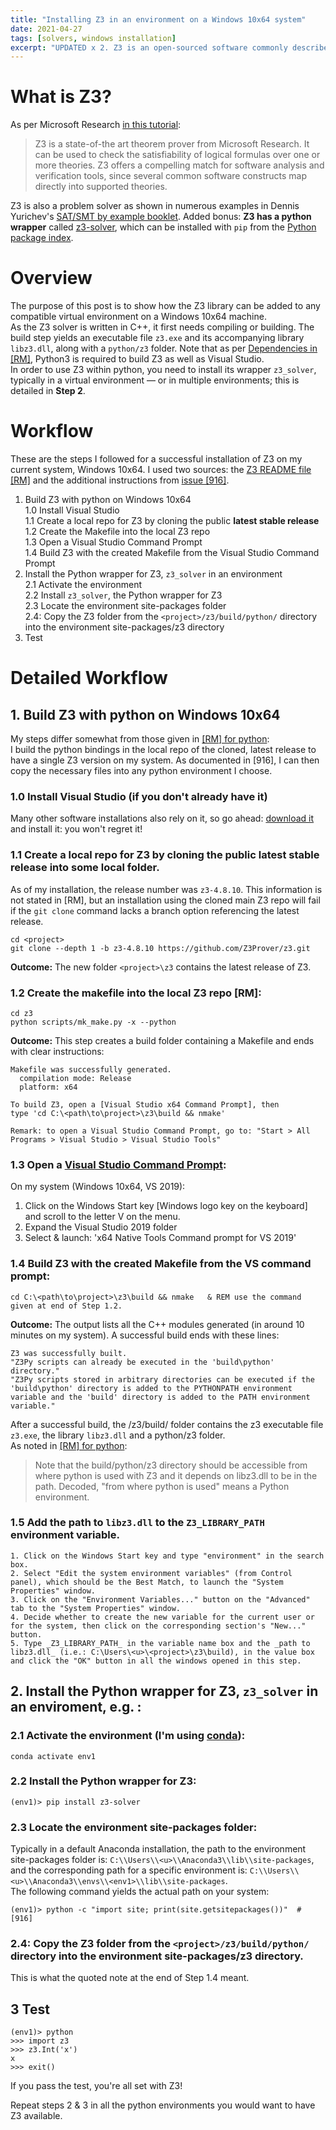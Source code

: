 ```yaml
---
title: "Installing Z3 in an environment on a Windows 10x64 system"
date: 2021-04-27
tags: [solvers, windows installation]
excerpt: "UPDATED x 2. Z3 is an open-sourced software commonly described as a 'theorem prover'. It is also a problem solver..."
---
```


# What is Z3?

As per Microsoft Research [in this tutorial](https://rise4fun.com/z3/tutorial):  
>Z3 is a state-of-the art theorem prover from Microsoft Research. It can be used to check the satisfiability of logical formulas over one or more theories. Z3 offers a compelling match for software analysis and verification tools, since several common software constructs map directly into supported theories. 

Z3 is also a problem solver as shown in numerous examples in Dennis Yurichev's [SAT/SMT by example booklet](https://yurichev.com/writings/SAT_SMT_by_example.pdf). Added bonus: __Z3 has a python wrapper__ called [z3-solver](https://github.com/Z3Prover/z3/blob/master/README.md#python), which can be installed with `pip` from the [Python package index](https://pypi.org/project/z3-solver/). 

# Overview
The purpose of this post is to show how the Z3 library can be added to any compatible virtual environment on a Windows 10x64 machine.  
As the Z3 solver is written in C++, it first needs compiling or building. The build step yields an executable file `z3.exe` and its accompanying library `libz3.dll`, along with a `python/z3` folder.  Note that as per [Dependencies in [RM]](https://github.com/Z3Prover/z3#dependencies), Python3 is required to build Z3 as well as Visual Studio.  
In order to use Z3 within python, you need to install its wrapper `z3_solver`, typically in a virtual environment &mdash; or in multiple environments; this is detailed in __Step 2__.  

# Workflow
These are the steps I followed for a successful installation of Z3 on my current system, Windows 10x64. I used two sources: the [Z3 README file [RM]](https://github.com/Z3Prover/z3) and the additional instructions from [issue [916]](https://github.com/Z3Prover/z3/issues/916).  
 1. Build Z3 with python on Windows 10x64  
    1.0 Install Visual Studio  
    1.1 Create a local repo for Z3 by cloning the public __latest stable release__  
    1.2 Create the Makefile into the local Z3 repo  
    1.3 Open a Visual Studio Command Prompt  
    1.4 Build Z3 with the created Makefile from the Visual Studio Command Prompt  
 2. Install the Python wrapper for Z3, `z3_solver` in an environment    
    2.1 Activate the environment  
    2.2 Install `z3_solver`, the Python wrapper for Z3  
    2.3 Locate the environment site-packages folder  
    2.4: Copy the Z3 folder from the `<project>/z3/build/python/` directory into the <env1> environment site-packages/z3 directory  
 3. Test  

# Detailed Workflow
## 1. Build Z3 with python on Windows 10x64

My steps differ somewhat from those given in [[RM] for python](https://github.com/Z3Prover/z3#python):  
I build the python bindings in the local repo of the cloned, latest release to have a single Z3 version on my system. As documented in [916], I can then copy the necessary files into any python environment I choose.

### 1.0 Install Visual Studio (if you don't already have it)
Many other software installations also rely on it, so go ahead: [download it](https://visualstudio.microsoft.com/downloads/?utm_medium=microsoft&utm_source=docs.microsoft.com&utm_campaign=navigation+cta&utm_content=download+vs2019) and install it: you won't regret it!

### 1.1 Create a local repo for Z3 by cloning the public __latest stable release__ into some local <project> folder.
As of my installation, the release number was `z3-4.8.10`. This information is not stated in [RM], but an installation using the cloned main Z3 repo will fail if the `git clone` command lacks a branch option referencing the latest release. 
```
cd <project>
git clone --depth 1 -b z3-4.8.10 https://github.com/Z3Prover/z3.git
```
__Outcome:__ The new folder `<project>\z3` contains the latest release of Z3.  


### 1.2 Create the makefile into the local Z3 repo [RM]:  
```
cd z3
python scripts/mk_make.py -x --python
```
__Outcome:__ This step creates a build folder containing a Makefile and ends with clear instructions:
```
Makefile was successfully generated.
  compilation mode: Release
  platform: x64

To build Z3, open a [Visual Studio x64 Command Prompt], then
type 'cd C:\<path\to\project>\z3\build && nmake'

Remark: to open a Visual Studio Command Prompt, go to: "Start > All Programs > Visual Studio > Visual Studio Tools"
```
### 1.3 Open a [Visual Studio Command Prompt](https://docs.microsoft.com/en-us/visualstudio/ide/reference/command-prompt-powershell?view=vs-2019):
On my system (Windows 10x64, VS 2019):
 1. Click on the Windows Start key [Windows logo key on the keyboard] and scroll to the letter V on the menu.
 2. Expand the Visual Studio 2019 folder
 3. Select & launch: 'x64 Native Tools Command prompt for VS 2019'

### 1.4 Build Z3 with the created Makefile from the VS command prompt:
```
cd C:\<path\to\project>\z3\build && nmake   & REM use the command given at end of Step 1.2.
```  
__Outcome:__ The output lists all the C++ modules generated (in around 10 minutes on my system). A successful build ends with these lines:
```
Z3 was successfully built.
"Z3Py scripts can already be executed in the 'build\python' directory."
"Z3Py scripts stored in arbitrary directories can be executed if the 'build\python' directory is added to the PYTHONPATH environment variable and the 'build' directory is added to the PATH environment variable."
```

After a successful build, the <project>/z3/build/ folder contains the z3 executable file `z3.exe`, the library `libz3.dll` and a python/z3 folder.    
As noted in [[RM] for python](https://github.com/Z3Prover/z3#python):
> Note that the build/python/z3 directory should be accessible from where python is used with Z3 and it depends on libz3.dll to be in the path.
Decoded, "from where python is used" means a Python environment.

### 1.5 Add the path to `libz3.dll` to the `Z3_LIBRARY_PATH` environment variable.
    1. Click on the Windows Start key and type "environment" in the search box.  
    2. Select "Edit the system environment variables" (from Control panel), which should be the Best Match, to launch the "System Properties" window.
    3. Click on the "Environment Variables..." button on the "Advanced" tab to the "System Properties" window.
    4. Decide whether to create the new variable for the current user or for the system, then click on the corresponding section's "New..." button.  
    5. Type _Z3_LIBRARY_PATH_ in the variable name box and the _path to libz3.dll_ (i.e.: C:\Users\<u>\<project>\z3\build), in the value box and click the "OK" button in all the windows opened in this step.
    

## 2. Install the Python wrapper for Z3, `z3_solver` in an enviroment, e.g. <env1>:
### 2.1 Activate the environment (I'm using [conda](https://docs.conda.io/projects/conda/en/latest/user-guide/install/index.html)):
```
conda activate env1
```
### 2.2 Install the Python wrapper for Z3:
```
(env1)> pip install z3-solver
```
### 2.3 Locate the environment site-packages folder:
Typically in a default Anaconda installation, the path to the environment site-packages folder is: `C:\\Users\\<u>\\Anaconda3\\lib\\site-packages`, and the corresponding path for a specific environment is: `C:\\Users\\<u>\\Anaconda3\\envs\\<env1>\\lib\\site-packages`.  
The following command yields the actual path on your system:  
```
(env1)> python -c "import site; print(site.getsitepackages())"  # [916]
```

### 2.4: Copy the Z3 folder from the `<project>/z3/build/python/` directory into the <env1> environment site-packages/z3 directory.  
This is what the quoted note at the end of Step 1.4 meant.

## 3 Test
```
(env1)> python
>>> import z3
>>> z3.Int('x')
x
>>> exit()
```
If you pass the test, you're all set with Z3!  

Repeat steps 2 & 3 in all the python environments you would want to have Z3 available.  
